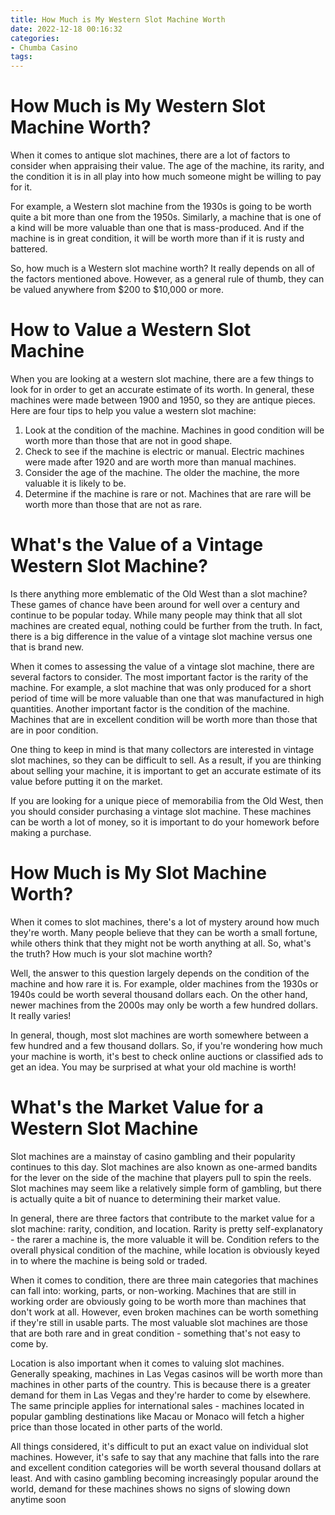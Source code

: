 ```yaml
---
title: How Much is My Western Slot Machine Worth
date: 2022-12-18 00:16:32
categories:
- Chumba Casino
tags:
---
```



#  How Much is My Western Slot Machine Worth?

When it comes to antique slot machines, there are a lot of factors to consider when appraising their value. The age of the machine, its rarity, and the condition it is in all play into how much someone might be willing to pay for it.

For example, a Western slot machine from the 1930s is going to be worth quite a bit more than one from the 1950s. Similarly, a machine that is one of a kind will be more valuable than one that is mass-produced. And if the machine is in great condition, it will be worth more than if it is rusty and battered.

So, how much is a Western slot machine worth? It really depends on all of the factors mentioned above. However, as a general rule of thumb, they can be valued anywhere from $200 to $10,000 or more.

#  How to Value a Western Slot Machine 

When you are looking at a western slot machine, there are a few things to look for in order to get an accurate estimate of its worth. In general, these machines were made between 1900 and 1950, so they are antique pieces. Here are four tips to help you value a western slot machine:

1. Look at the condition of the machine. Machines in good condition will be worth more than those that are not in good shape. 
2. Check to see if the machine is electric or manual. Electric machines were made after 1920 and are worth more than manual machines. 
3. Consider the age of the machine. The older the machine, the more valuable it is likely to be. 
4. Determine if the machine is rare or not. Machines that are rare will be worth more than those that are not as rare.

#  What's the Value of a Vintage Western Slot Machine? 

Is there anything more emblematic of the Old West than a slot machine? These games of chance have been around for well over a century and continue to be popular today. While many people may think that all slot machines are created equal, nothing could be further from the truth. In fact, there is a big difference in the value of a vintage slot machine versus one that is brand new.

When it comes to assessing the value of a vintage slot machine, there are several factors to consider. The most important factor is the rarity of the machine. For example, a slot machine that was only produced for a short period of time will be more valuable than one that was manufactured in high quantities. Another important factor is the condition of the machine. Machines that are in excellent condition will be worth more than those that are in poor condition.

One thing to keep in mind is that many collectors are interested in vintage slot machines, so they can be difficult to sell. As a result, if you are thinking about selling your machine, it is important to get an accurate estimate of its value before putting it on the market. 

If you are looking for a unique piece of memorabilia from the Old West, then you should consider purchasing a vintage slot machine. These machines can be worth a lot of money, so it is important to do your homework before making a purchase.

#  How Much is My Slot Machine Worth?

When it comes to slot machines, there's a lot of mystery around how much they're worth. Many people believe that they can be worth a small fortune, while others think that they might not be worth anything at all. So, what's the truth? How much is your slot machine worth?

Well, the answer to this question largely depends on the condition of the machine and how rare it is. For example, older machines from the 1930s or 1940s could be worth several thousand dollars each. On the other hand, newer machines from the 2000s may only be worth a few hundred dollars. It really varies!

In general, though, most slot machines are worth somewhere between a few hundred and a few thousand dollars. So, if you're wondering how much your machine is worth, it's best to check online auctions or classified ads to get an idea. You may be surprised at what your old machine is worth!

#  What's the Market Value for a Western Slot Machine

Slot machines are a mainstay of casino gambling and their popularity continues to this day. Slot machines are also known as one-armed bandits for the lever on the side of the machine that players pull to spin the reels. Slot machines may seem like a relatively simple form of gambling, but there is actually quite a bit of nuance to determining their market value.

In general, there are three factors that contribute to the market value for a slot machine: rarity, condition, and location. Rarity is pretty self-explanatory - the rarer a machine is, the more valuable it will be. Condition refers to the overall physical condition of the machine, while location is obviously keyed in to where the machine is being sold or traded.

When it comes to condition, there are three main categories that machines can fall into: working, parts, or non-working. Machines that are still in working order are obviously going to be worth more than machines that don't work at all. However, even broken machines can be worth something if they're still in usable parts. The most valuable slot machines are those that are both rare and in great condition - something that's not easy to come by.

Location is also important when it comes to valuing slot machines. Generally speaking, machines in Las Vegas casinos will be worth more than machines in other parts of the country. This is because there is a greater demand for them in Las Vegas and they're harder to come by elsewhere. The same principle applies for international sales - machines located in popular gambling destinations like Macau or Monaco will fetch a higher price than those located in other parts of the world.

All things considered, it's difficult to put an exact value on individual slot machines. However, it's safe to say that any machine that falls into the rare and excellent condition categories will be worth several thousand dollars at least. And with casino gambling becoming increasingly popular around the world, demand for these machines shows no signs of slowing down anytime soon